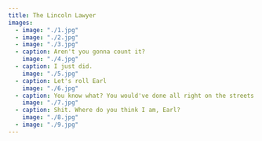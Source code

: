 ```yaml
---
title: The Lincoln Lawyer
images:
  - image: "./1.jpg"
  - image: "./2.jpg"
  - image: "./3.jpg"
  - caption: Aren't you gonna count it?
    image: "./4.jpg"
  - caption: I just did.
    image: "./5.jpg"
  - caption: Let's roll Earl
    image: "./6.jpg"
  - caption: You know what? You would've done all right on the streets.
    image: "./7.jpg"
  - caption: Shit. Where do you think I am, Earl?
    image: "./8.jpg"
  - image: "./9.jpg"
---
```

